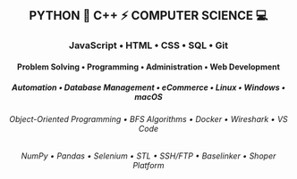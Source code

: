 <div align="center">

## **PYTHON** 🐍 **C++** ⚡ **COMPUTER SCIENCE** 💻

### JavaScript • HTML • CSS • **SQL** • Git

#### Problem Solving • **Programming** • Administration • **Web Development**

##### Automation • Database Management • eCommerce • Linux • Windows • macOS

###### Object-Oriented Programming • BFS Algorithms • Docker • Wireshark • VS Code

*NumPy • Pandas • Selenium • STL • SSH/FTP • Baselinker • Shoper Platform*

</div>
